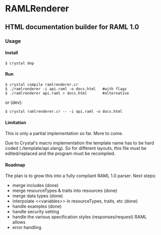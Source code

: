 # RAMLRenderer
## HTML documentation builder for RAML 1.0

### Usage

#### Install

    $ crystal dep
    
#### Run

    $ crystal compile ramlrenderer.cr
    $ ./ramlrenderer -i api.raml -o docs.html   #with flags
    $ ./ramlrenderer api.raml > docs.html       #alternative
    
or (dev):

    $ crystal ramlrenderer.cr -- -i api.raml -o docs.html
    
    
#### Limitation

This is only a partial implementation so far. More to come.

Due to Crystal's macro implementation the template name has to be hard coded (./template/api.slang). So for different layouts, this file must be edited/replaced and the program must be recompiled.


#### Roadmap

The plan is to grow this into a fully compliant RAML 1.0 parser. Next steps:

- merge includes (done)
- merge resourceTypes & traits into resources (done)
- merge data types (done)
- interpolate <\<variables>> in resourceTypes, traits, etc (done)
- handle examples (done)
- handle security setting
- handle the various specification styles (responses/request) RAML allows
- error handling
